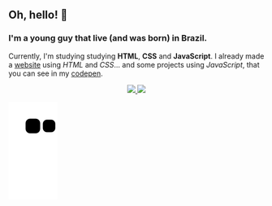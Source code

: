 ## Oh, hello! 👋

### I'm a young guy that live (and was born) in Brazil.

Currently, I'm studying studying **HTML**, **CSS** and **JavaScript**.
I already made a [website](https://brtks.githu.io) using *HTML* and *CSS*... and some projects using *JavaScript*, that you can see in my [codepen](https://codepen.io/nicolas-brei).

<div align="center">
  <a href="#">
  <img height="180em" src="https://github-readme-stats.vercel.app/api?username=Brtks&show_icons=true&theme=algolia&include_all_commits=true&count_private=true"/>
  <img height="180em" src="https://github-readme-stats.vercel.app/api/top-langs/?username=Brtks&layout=compact&langs_count=7&theme=algolia"/>
</div>

![Snake animation](https://github.com/Brtks/Brtks/blob/output/github-contribution-grid-snake.svg)
